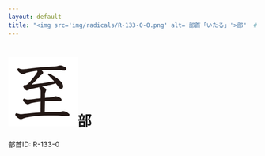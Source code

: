 ```yaml
---
layout: default
title: "<img src='img/radicals/R-133-0-0.png' alt='部首「いたる」'>部"  # glyphをタイトルに使用
---
```


# <img src='img/radicals/R-133-0-0.png' alt='部首「いたる」'>部
部首ID: R-133-0
